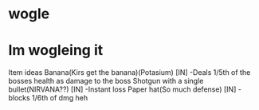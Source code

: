 # wogle
# Im wogleing it
Item ideas
Banana(Kirs get the banana)(Potasium) [IN]
-Deals 1/5th of the bosses health as damage to the boss
Shotgun with a single bullet(NIRVANA??) [IN]
-Instant loss
Paper hat(So much defense) [IN]
-blocks 1/6th of dmg
heh
